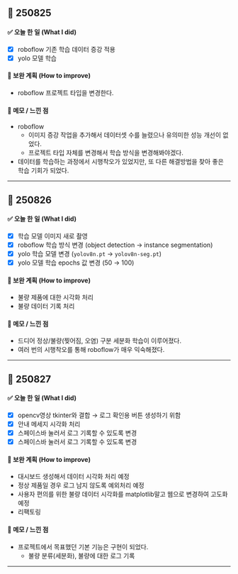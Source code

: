 
## 📅 250825

#### ✅ 오늘 한 일 (What I did)
- [x] roboflow 기존 학습 데이터 증강 적용
- [x] yolo 모델 학습

#### 🔧 보완 계획 (How to improve)
- roboflow 프로젝트 타입을 변경한다.

#### 📝 메모 / 느낀 점
- roboflow
    - 이미지 증강 작업을 추가해서 데이터셋 수를 늘렸으나 유의미한 성능 개선이 없었다.
    - 프로젝트 타입 자체를 변경해서 학습 방식을 변경해봐야겠다.
- 데이터를 학습하는 과정에서 시행착오가 있었지만, 또 다른 해결방법을 찾아 좋은 학습 기회가 되었다.

---

## 📅 250826

#### ✅ 오늘 한 일 (What I did)
- [x] 학습 모델 이미지 새로 촬영
- [x] roboflow 학습 방식 변경 (object detection → instance segmentation)
- [x] yolo 학습 모델 변경 (`yolov8n.pt` → `yolov8n-seg.pt`)
- [x] yolo 모델 학습 epochs 값 변경 (50 → 100)

#### 🔧 보완 계획 (How to improve)
- 불량 제품에 대한 시각화 처리
- 불량 데이터 기록 처리

#### 📝 메모 / 느낀 점
- 드디어 정상/불량(찢어짐, 오염) 구분 세분화 학습이 이루어졌다.
- 여러 번의 시행착오를 통해 roboflow가 매우 익숙해졌다.

---


## 📅 250827

#### ✅ 오늘 한 일 (What I did)
- [x] opencv영상 tkinter와 결합 → 로그 확인용 버튼 생성하기 위함
- [x] 안내 메세지 시각화 처리
- [x] 스페이스바 눌러서 로그 기록할 수 있도록 변경
- [x] 스페이스바 눌러서 로그 기록할 수 있도록 변경

#### 🔧 보완 계획 (How to improve)
- 대시보드 생성해서 데이터 시각화 처리 예정
- 정상 제품일 경우 로그 남지 않도록 예외처리 예정
- 사용자 편의를 위한 불량 데이터 시각화를 matplotlib말고 웹으로 변경하여 고도화 예정
- 리팩토링

#### 📝 메모 / 느낀 점
- 프로젝트에서 목표했던 기본 기능은 구현이 되었다.
    - 불량 분류(세분화), 불량에 대한 로그 기록

---